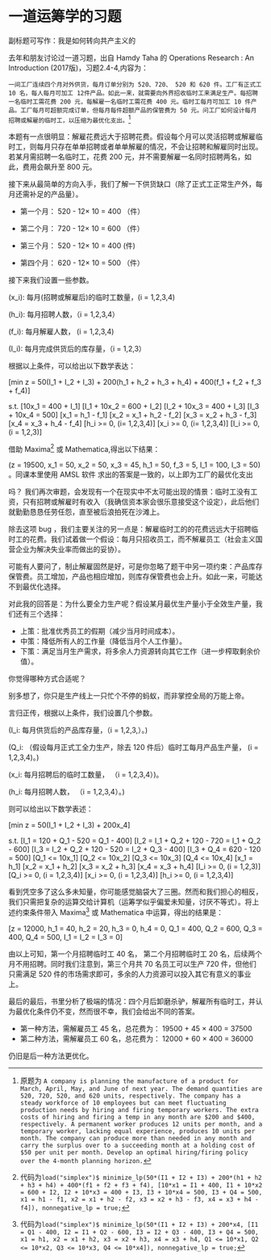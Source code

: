 # 一道运筹学的习题

副标题可写作：我是如何转向共产主义的

去年和朋友讨论过一道习题，出自 Hamdy Taha 的 Operations Research : An Introduction (2017版)，习题2.4-4,内容为：

`一间工厂连续四个月对外供货，每月订单分别为 520、720、 520 和 620 件。工厂有正式工 10 名，每人每月可加工 12件产品。如此一来，就需要向外界招收临时工来满足生产。每招聘一名临时工需花费 200 元，每解雇一名临时工需花费 400 元。临时工每月可加工 10 件产品。工厂每月可超额完成订单，但每月每件超额产品的保管费为 50 元。问工厂如何设计每月招聘或解雇的临时工，以压缩为最优化支出。`[^1]

本题有一点很明显：解雇花费远大于招聘花费。假设每个月可以灵活招聘或解雇临时工，则每月只存在单单招聘或者单单解雇的情况，不会让招聘和解雇同时出现。若某月需招聘一名临时工，花费 200 元，并不需要解雇一名同时招聘两名，如此，费用会飙升至 800 元。

接下来从最简单的方向入手，我们了解一下供货缺口（除了正式工正常生产外，每月还需补足的产品量）。

 - 第一个月： 520 - 12× 10 = 400 （件）

 - 第二个月： 720 - 12× 10 = 600 （件）

 - 第三个月： 520 - 12× 10 = 400  (件)

 - 第四个月： 620 - 12× 10 = 500 （件）

接下来我们设置一些参数。

\(x_i\): 每月(招聘或解雇后)的临时工数量，(i = 1,2,3,4)

\(h_i\): 每月招聘人数，（i = 1,2,3,4）

\(f_i\): 每月解雇人数， (i = 1,2,3,4)

\(I_i\): 每月完成供货后的库存量，（i = 1,2,3）

根据以上条件，可以给出以下数学表达：

\[min z = 50(I_1 + I_2 + I_3) + 200(h_1 + h_2 + h_3 + h_4) + 400(f_1 + f_2 + f_3 + f_4)\]

s.t. \[10x_1 = 400 + I_1\]
\[I_1 + 10x_2 = 600 + I_2\]
\[I_2 + 10x_3 = 400 + I_3\]
\[I_3 + 10x_4 = 500\]
\[x_1 = h_1 - f_1\]
\[x_2 = x_1 + h_2 - f_2\]
\[x_3 = x_2 + h_3 - f_3\]
\[x_4 = x_3 + h_4 - f_4\]
\[h_i >= 0, (i= 1,2,3,4)\]
\[x_i >= 0, (i= 1,2,3,4)\]
\[I_i >= 0, (i = 1,2,3)\]

借助 Maxima[^2] 或  Mathematica,得出以下结果：

  \(z = 19500, x_1 = 50, x_2 = 50, x_3 = 45, h_1 = 50, f_3 = 5, I_1 = 100, I_3 = 50\) 。同课本里使用 AMSL 软件 求出的答案是一致的，以上即为工厂的最优化支出




吗？
我们再次审题，会发现有一个在现实中不太可能出现的情景：临时工没有工资，只有招聘或解雇时有收入（我确信资本家会很乐意接受这个设定），此后他们就勤勤恳恳任劳任怨，直至被后浪拍死在沙滩上。

除去这项 bug ，我们主要关注的另一点是：解雇临时工的的花费远远大于招聘临时工的花费。我们试着做一个假设：每月只招收员工，而不解雇员工（社会主义国营企业为解决失业率而做出的妥协）。

可能有人要问了，制止解雇固然是好，可是你忽略了题干中另一项约束：产品库存保管费。员工增加，产品也相应增加，则库存保管费也会上升。如此一来，可能达不到最优化选择。

对此我的回答是：为什么要全力生产呢？假设某月最优生产量小于全效生产量，我们还有三个选择：

- 上策：批准优秀员工的假期（减少当月时间成本）。
- 中策：降低所有人的工作量（降低当月个人工作量）。
- 下策：满足当月生产需求，将多余人力资源转向其它工作（进一步榨取剩余价值）。

你觉得哪种方式合适呢？

别多想了，你只是生产线上一只忙个不停的蚂蚁，而非掌控全局的万能上帝。

言归正传，根据以上条件，我们设置几个参数。

\(I_i: 每月供货后的产品库存量，（i = 1,2,3,）。\)

\(Q_i: （假设每月正式工全力生产，除去 120 件后）临时工每月产品生产量， (i = 1,2,3,4)。\)

\(x_i: 每月招聘后的临时工数量， （i = 1,2,3,4）\)。

\(h_i: 每月招聘人数， （i = 1,2,3,4）。\)

则可以给出以下数学表述：

\[min z = 50(I_1 + I_2 + I_3) + 200x_4\]

s.t. \[I_1 = 120 + Q_1 - 520 = Q_1 - 400\]
     \[I_2 = I_1 + Q_2 + 120 - 720 = I_1 + Q_2 - 600\]
     \[I_3 = I_2 + Q_2 + 120 - 520 = I_2 + Q_3 - 400\]
	 \[I_3 + Q_4 = 620 - 120 = 500\]
	 \[Q_1 <= 10x_1\]
	 \[Q_2 <= 10x_2\]
	 \[Q_3 <= 10x_3\]
	 \[Q_4 <= 10x_4\]
	 \[x_1 = h_1\]
	 \[x_2 = x_1 + h_2\]
	 \[x_3 = x_2 + h_3\]
	 \[x_4 = x_3 + h_4\]
	 \[I_i >= 0, (i = 1,2,3)\]
	 \[Q_i >= 0, (i = 1,2,3,4)\]
	 \[x_i >= 0, (i = 1,2,3,4)\]
     \[h_i >= 0, (i = 1,2,3,4)\]

看到凭空多了这么多未知量，你可能感觉脑袋大了三圈。然而和我们担心的相反，我们只需把复杂的运算交给计算机（运筹学似乎偏爱未知量，讨厌不等式）。将上述约束条件带入 Maxima[^3] 或 Mathematica 中运算，得出的结果是：

\[z = 12000, h_1 = 40, h_2 = 20, h_3 = 0, h_4 = 0, Q_1 = 400, Q_2 = 600, Q_3 = 400, Q_4 = 500, I_1 = I_2 = I_3 = 0\]

由以上可知，第一个月招聘临时工 40 名， 第二个月招聘临时工 20 名，后续两个月不用招聘。同时我们注意到，第三个月共 70 名员工可以生产 720 件，但他们只需满足 520 件的市场需求即可，多余的人力资源可以投入其它有意义的事业上。

最后的最后，书里分析了极端的情况：四个月后卸磨杀驴，解雇所有临时工，并认为最优化条件仍不变，然而很不幸，我们会给出不同的答案。

  - 第一种方法，需解雇员工 45 名，总花费为： 19500 + 45 × 400 = 37500
  - 第二种方法，需解雇员工 60 名，总花费为： 12000 + 60 × 400 = 36000

仍旧是后一种方法更优化。

[^1]: 原题为 `A company is planning the manufacture of a product for March, April, May, and June of next year. The demand quantities are 520, 720, 520, and 620 units, respectively. The company has a steady workforce of 10 employees but can meet fluctuating production needs by hiring and firing temporary workers. The extra costs of hiring and firing a temp in any month are $200 and $400, respectively. A permanent worker produces 12 units per month, and a temporary worker, lacking equal experience, produces 10 units per month. The company can produce more than needed in any month and carry the surplus over to a succeeding month at a holding cost of $50 per unit per month. Develop an optimal hiring/firing policy over the 4-month planning horizon.`

[^2]: 代码为`
load("simplex")$
minimize_lp(50*(I1 + I2 + I3) + 200*(h1 + h2 + h3 + h4) + 400*(f1 + f2 + f3 + f4),
[10*x1 = I1 + 400,
I1 + 10*x2 = 600 + I2,
I2 + 10*x3 = 400 + I3,
I3 + 10*x4 = 500,
I3 + Q4 = 500,
x1 = h1 - f1,
x2 = x1 + h2 - f2,
x3 = x2 + h3 - f3,
x4 = x3 + h4 - f4]), nonnegative_lp = true;
`

[^3]: 代码为`
load("simplex")$
minimize_lp(50*(I1 + I2 + I3) + 200*x4,
[I1 = Q1 - 400,
I2 = I1 + Q2 - 600,
I3 = I2 + Q3 - 400,
I3 + Q4 = 500,
x1 = h1,
x2 = x1 + h2,
x3 = x2 + h3,
x4 = x3 + h4,
Q1 <= 10*x1,
Q2 <= 10*x2,
Q3 <= 10*x3,
Q4 <= 10*x4]), nonnegative_lp = true;
`
